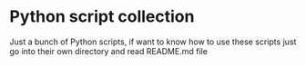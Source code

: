 # Python script collection 
Just a bunch of Python scripts, if want to know how to use these scripts just go into their own directory and read  README.md file
